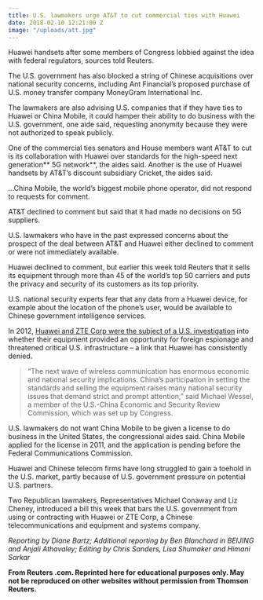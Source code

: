 ```yaml
---
title: U.S. lawmakers urge AT&T to cut commercial ties with Huawei
date: 2018-02-10 12:21:00 Z
image: "/uploads/att.jpg"
---
```


Huawei handsets after some members of Congress lobbied against the idea with federal regulators, sources told Reuters.

The U.S. government has also blocked a string of Chinese acquisitions over national security concerns, including Ant Financial’s proposed purchase of U.S. money transfer company MoneyGram International Inc.

The lawmakers are also advising U.S. companies that if they have ties to Huawei or China Mobile, it could hamper their ability to do business with the U.S. government, one aide said, requesting anonymity because they were not authorized to speak publicly.

One of the commercial ties senators and House members want AT&T to cut is its collaboration with Huawei over standards for the high-speed next generation** 5G network**, the aides said. Another is the use of Huawei handsets by AT&T’s discount subsidiary Cricket, the aides said.

…China Mobile, the world’s biggest mobile phone operator, did not respond to requests for comment.

AT&T declined to comment but said that it had made no decisions on 5G suppliers.

U.S. lawmakers who have in the past expressed concerns about the prospect of the deal between AT&T and Huawei either declined to comment or were not immediately available.

Huawei declined to comment, but earlier this week told Reuters that it sells its equipment through more than 45 of the world’s top 50 carriers and puts the privacy and security of its customers as its top priority.

U.S. national security experts fear that any data from a Huawei device, for example about the location of the phone’s user, would be available to Chinese government intelligence services.

In 2012, [Huawei and ZTE Corp were the subject of a U.S. investigation](https://www.studentnewsdaily.com/daily-news-article/china-tech-giant-under-fire/) into whether their equipment provided an opportunity for foreign espionage and threatened critical U.S. infrastructure – a link that Huawei has consistently denied.

> “The next wave of wireless communication has enormous economic and national security implications. China’s participation in setting the standards and selling the equipment raises many national security issues that demand strict and prompt attention,” said Michael Wessel, a member of the U.S.-China Economic and Security Review Commission, which was set up by Congress.

U.S. lawmakers do not want China Mobile to be given a license to do business in the United States, the congressional aides said. China Mobile applied for the license in 2011, and the application is pending before the Federal Communications Commission.

Huawei and Chinese telecom firms have long struggled to gain a toehold in the U.S. market, partly because of U.S. government pressure on potential U.S. partners.

Two Republican lawmakers, Representatives Michael Conaway and Liz Cheney, introduced a bill this week that bars the U.S. government from using or contracting with Huawei or ZTE Corp, a Chinese telecommunications and equipment and systems company.

*Reporting by Diane Bartz; Additional reporting by Ben Blanchard in BEIJING and Anjali Athavaley; Editing by Chris Sanders, Lisa Shumaker and Himani Sarkar*

**From Reuters .com. Reprinted here for educational purposes only. May not be reproduced on other websites without permission from Thomson Reuters.**
